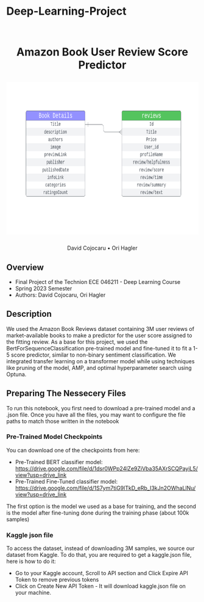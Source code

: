 # Deep-Learning-Project

<h1 align="center">
  <br>
Amazon Book User Review Score Predictor
  <br>
  </p>
  <img src="https://raw.githubusercontent.com/David-Cojocaru/Deep-Learning-Project/main/assets/AmazonBookReviews.png" height="400">
</h1>
  <p align="center">
    David Cojocaru</a> •
    Ori Hagler</a>
  </p>

## Overview

- Final Project of the Technion ECE 046211 - Deep Learning Course
- Spring 2023 Semester
- Authors: David Cojocaru, Ori Hagler

## Description

We used the Amazon Book Reviews dataset containing 3M user reviews of market-available books to make a predictor for the user score assigned to the fitting review.
As a base for this project, we used the BertForSequenceClassification pre-trained model and fine-tuned it to fit a 1-5 score predictor, similar to non-binary sentiment classification.
We integrated transfer learning on a transformer model while using techniques like pruning of the model, AMP, and optimal hyperparameter search using Optuna.

## Preparing The Nessecery Files
To run this notebook, you first need to download a pre-trained model and a .json file.
Once you have all the files, you may want to configure the file paths to match those written in the notebook

### Pre-Trained Model Checkpoints
You can download one of the checkpoints from here:

- Pre-Trained BERT classifier model: https://drive.google.com/file/d/1dsr0WPp24lZe9ZiVba35AXrSCQPayiL5/view?usp=drive_link
- Pre-Trained Fine-Tuned classifier model: https://drive.google.com/file/d/1S7ym7tiG9lTkD_eRb_I3kJn2OWhaLlNu/view?usp=drive_link

The first option is the model we used as a base for training, and the second is the model after fine-tuning done during the training phase (about 100k samples)

### Kaggle json file
To access the dataset, instead of downloading 3M samples, we source our dataset from Kaggle.
To do that, you are required to get a kaggle.json file, here is how to do it:

- Go to your Kaggle account, Scroll to API section and Click Expire API Token to remove previous tokens
- Click on Create New API Token - It will download kaggle.json file on your machine.
